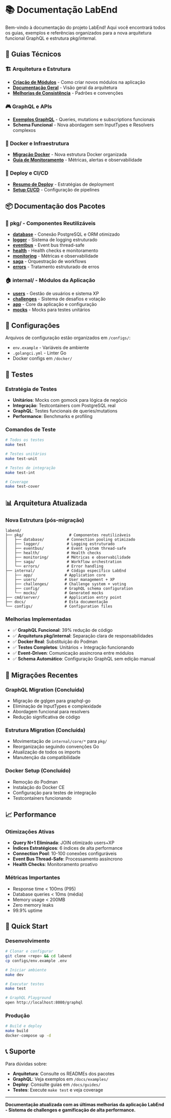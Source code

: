 # 📚 Documentação LabEnd

Bem-vindo à documentação do projeto LabEnd! Aqui você encontrará todos os guias, exemplos e referências organizados para a nova arquitetura funcional GraphQL e estrutura pkg/internal.

## 📖 **Guias Técnicos**

### 🏗️ **Arquitetura e Estrutura**
- [**Criação de Módulos**](guides/MODULE_CREATION_GUIDE.md) - Como criar novos módulos na aplicação
- [**Documentação Geral**](guides/DOCUMENTATION.md) - Visão geral da arquitetura
- [**Melhorias de Consistência**](guides/CONSISTENCY_IMPROVEMENTS.md) - Padrões e convenções

### 🎮 **GraphQL e APIs**
- [**Exemplos GraphQL**](examples/GRAPHQL_EXAMPLES.md) - Queries, mutations e subscriptions funcionais
- **Schema Funcional** - Nova abordagem sem InputTypes e Resolvers complexos

### 🐳 **Docker e Infraestrutura**
- [**Migração Docker**](guides/DOCKER_MIGRATION_GUIDE.md) - Nova estrutura Docker organizada
- [**Guia de Monitoramento**](guides/MONITORING_GUIDE.md) - Métricas, alertas e observabilidade

### 🚀 **Deploy e CI/CD**
- [**Resumo de Deploy**](guides/DEPLOYMENT_SUMMARY.md) - Estratégias de deployment
- [**Setup CI/CD**](guides/CI_CD_SETUP.md) - Configuração de pipelines

## 📦 **Documentação dos Pacotes**

### 🔧 **pkg/ - Componentes Reutilizáveis**
- **[database](../pkg/database/README.md)** - Conexão PostgreSQL e ORM otimizado
- **[logger](../pkg/logger/README.md)** - Sistema de logging estruturado
- **[eventbus](../pkg/eventbus/README.md)** - Event bus thread-safe
- **[health](../pkg/health/README.md)** - Health checks e monitoramento
- **[monitoring](../pkg/monitoring/README.md)** - Métricas e observabilidade
- **[saga](../pkg/saga/README.md)** - Orquestração de workflows
- **[errors](../pkg/errors/README.md)** - Tratamento estruturado de erros

### 🏠 **internal/ - Módulos da Aplicação**
- **[users](../internal/users/README.md)** - Gestão de usuários e sistema XP
- **[challenges](../internal/challenges/README.md)** - Sistema de desafios e votação
- **[app](../internal/app/)** - Core da aplicação e configuração
- **[mocks](../internal/mocks/)** - Mocks para testes unitários

## 🔧 **Configurações**

Arquivos de configuração estão organizados em `/configs/`:
- `env.example` - Variáveis de ambiente
- `.golangci.yml` - Linter Go
- Docker configs em `/docker/`

## 🧪 **Testes**

### Estratégia de Testes
- **Unitários**: Mocks com gomock para lógica de negócio
- **Integração**: Testcontainers com PostgreSQL real
- **GraphQL**: Testes funcionais de queries/mutations
- **Performance**: Benchmarks e profiling

### Comandos de Teste
```bash
# Todos os testes
make test

# Testes unitários
make test-unit

# Testes de integração  
make test-int

# Coverage
make test-cover
```

## 📊 **Arquitetura Atualizada**

### Nova Estrutura (pós-migração)
```
labend/
├── pkg/                    # Componentes reutilizáveis
│   ├── database/          # Connection pooling otimizado
│   ├── logger/            # Logging estruturado
│   ├── eventbus/          # Event system thread-safe
│   ├── health/            # Health checks
│   ├── monitoring/        # Métricas e observabilidade
│   ├── saga/              # Workflow orchestration
│   └── errors/            # Error handling
├── internal/              # Código específico LabEnd
│   ├── app/              # Application core
│   ├── users/            # User management + XP
│   ├── challenges/       # Challenge system + voting
│   ├── config/           # GraphQL schema configuration
│   └── mocks/            # Generated mocks
├── cmd/server/           # Application entry point
├── docs/                 # Esta documentação
└── configs/              # Configuration files
```

### Melhorias Implementadas
- ✅ **GraphQL Funcional**: 39% redução de código
- ✅ **Arquitetura pkg/internal**: Separação clara de responsabilidades
- ✅ **Docker Real**: Substituição do Podman
- ✅ **Testes Completos**: Unitários + Integração funcionando
- ✅ **Event-Driven**: Comunicação assíncrona entre módulos
- ✅ **Schema Automático**: Configuração GraphQL sem edição manual

## 🔄 **Migrações Recentes**

### GraphQL Migration (Concluída)
- Migração de gqlgen para graphql-go
- Eliminação de InputTypes e complexidade
- Abordagem funcional para resolvers
- Redução significativa de código

### Estrutura Migration (Concluída)
- Movimentação de `internal/core/*` para `pkg/`
- Reorganização seguindo convenções Go
- Atualização de todos os imports
- Manutenção da compatibilidade

### Docker Setup (Concluído)
- Remoção do Podman
- Instalação do Docker CE
- Configuração para testes de integração
- Testcontainers funcionando

## 📈 **Performance**

### Otimizações Ativas
- **Query N+1 Eliminada**: JOIN otimizado users+XP
- **Índices Estratégicos**: 6 índices de alta performance
- **Connection Pool**: 10-100 conexões configuráveis
- **Event Bus Thread-Safe**: Processamento assíncrono
- **Health Checks**: Monitoramento proativo

### Métricas Importantes
- Response time < 100ms (P95)
- Database queries < 10ms (média)
- Memory usage < 200MB
- Zero memory leaks
- 99.9% uptime

## 🚀 **Quick Start**

### Desenvolvimento
```bash
# Clonar e configurar
git clone <repo> && cd labend
cp configs/env.example .env

# Iniciar ambiente
make dev

# Executar testes
make test

# GraphQL Playground
open http://localhost:8080/graphql
```

### Produção
```bash
# Build e deploy
make build
docker-compose up -d
```

## 📞 **Suporte**

Para dúvidas sobre:
- **Arquitetura**: Consulte os READMEs dos pacotes
- **GraphQL**: Veja exemplos em `/docs/examples/`
- **Deploy**: Consulte guias em `/docs/guides/`
- **Testes**: Execute `make test` e veja coverage

---

**Documentação atualizada com as últimas melhorias da aplicação LabEnd - Sistema de challenges e gamificação de alta performance.** 